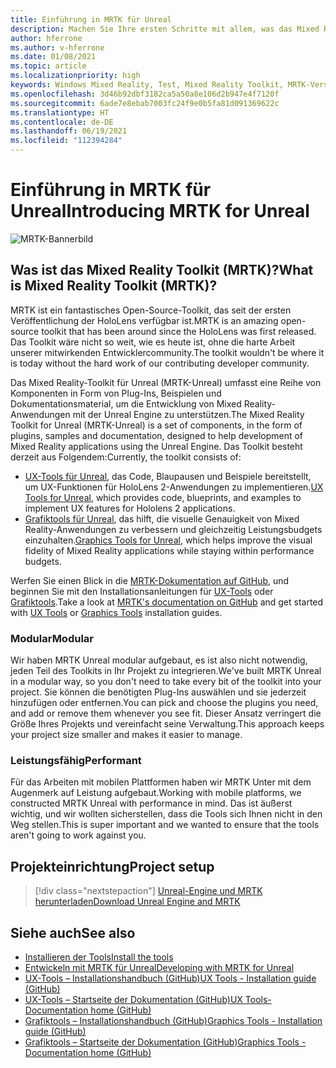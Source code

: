 ```yaml
---
title: Einführung in MRTK für Unreal
description: Machen Sie Ihre ersten Schritte mit allem, was das Mixed Reality-Toolkit für Unreal für neue Mixed Reality-Entwickler bereithält.
author: hferrone
ms.author: v-hferrone
ms.date: 01/08/2021
ms.topic: article
ms.localizationpriority: high
keywords: Windows Mixed Reality, Test, Mixed Reality Toolkit, MRTK-Version 2, MRTK, Tools, SDK, HoloLens, HoloLens 2, Mixed Reality-Headset, Windows Mixed Reality-Headset, Virtual Reality-Headset, plattformübergreifend
ms.openlocfilehash: 3d46b92dbf3182ca5a50a8e106d2b947e4f7120f
ms.sourcegitcommit: 6ade7e8ebab7003fc24f9e0b5fa81d091369622c
ms.translationtype: HT
ms.contentlocale: de-DE
ms.lasthandoff: 06/19/2021
ms.locfileid: "112394284"
---
```

# <a name="introducing-mrtk-for-unreal"></a><span data-ttu-id="92e15-104">Einführung in MRTK für Unreal</span><span class="sxs-lookup"><span data-stu-id="92e15-104">Introducing MRTK for Unreal</span></span>

![MRTK-Bannerbild](../../design/images/MRTK_UX_Hero.png)

## <a name="what-is-mixed-reality-toolkit-mrtk"></a><span data-ttu-id="92e15-106">Was ist das Mixed Reality Toolkit (MRTK)?</span><span class="sxs-lookup"><span data-stu-id="92e15-106">What is Mixed Reality Toolkit (MRTK)?</span></span>

<span data-ttu-id="92e15-107">MRTK ist ein fantastisches Open-Source-Toolkit, das seit der ersten Veröffentlichung der HoloLens verfügbar ist.</span><span class="sxs-lookup"><span data-stu-id="92e15-107">MRTK is an amazing open-source toolkit that has been around since the HoloLens was first released.</span></span> <span data-ttu-id="92e15-108">Das Toolkit wäre nicht so weit, wie es heute ist, ohne die harte Arbeit unserer mitwirkenden Entwicklercommunity.</span><span class="sxs-lookup"><span data-stu-id="92e15-108">The toolkit wouldn't be where it is today without the hard work of our contributing developer community.</span></span> 

<span data-ttu-id="92e15-109">Das Mixed Reality-Toolkit für Unreal (MRTK-Unreal) umfasst eine Reihe von Komponenten in Form von Plug-Ins, Beispielen und Dokumentationsmaterial, um die Entwicklung von Mixed Reality-Anwendungen mit der Unreal Engine zu unterstützen.</span><span class="sxs-lookup"><span data-stu-id="92e15-109">The Mixed Reality Toolkit for Unreal (MRTK-Unreal) is a set of components, in the form of plugins, samples and documentation, designed to help development of Mixed Reality applications using the Unreal Engine.</span></span> <span data-ttu-id="92e15-110">Das Toolkit besteht derzeit aus Folgendem:</span><span class="sxs-lookup"><span data-stu-id="92e15-110">Currently, the toolkit consists of:</span></span>
* <span data-ttu-id="92e15-111">[UX-Tools für Unreal](https://github.com/microsoft/MixedReality-UXTools-Unreal), das Code, Blaupausen und Beispiele bereitstellt, um UX-Funktionen für HoloLens 2-Anwendungen zu implementieren.</span><span class="sxs-lookup"><span data-stu-id="92e15-111">[UX Tools for Unreal](https://github.com/microsoft/MixedReality-UXTools-Unreal), which provides code, blueprints, and examples to implement UX features for Hololens 2 applications.</span></span>
* <span data-ttu-id="92e15-112">[Grafiktools für Unreal](https://github.com/microsoft/MixedReality-GraphicsTools-Unreal), das hilft, die visuelle Genauigkeit von Mixed Reality-Anwendungen zu verbessern und gleichzeitig Leistungsbudgets einzuhalten.</span><span class="sxs-lookup"><span data-stu-id="92e15-112">[Graphics Tools for Unreal](https://github.com/microsoft/MixedReality-GraphicsTools-Unreal), which helps improve the visual fidelity of Mixed Reality applications while staying within performance budgets.</span></span>

<span data-ttu-id="92e15-113">Werfen Sie einen Blick in die [MRTK-Dokumentation auf GitHub](https://microsoft.github.io/MixedReality-UXTools-Unreal/README.html), und beginnen Sie mit den Installationsanleitungen für [UX-Tools](https://microsoft.github.io/MixedReality-UXTools-Unreal/Docs/Installation.html) oder [Grafiktools](https://github.com/microsoft/MixedReality-GraphicsTools-Unreal/blob/main/Docs/Installation.md).</span><span class="sxs-lookup"><span data-stu-id="92e15-113">Take a look at [MRTK's documentation on GitHub](https://microsoft.github.io/MixedReality-UXTools-Unreal/README.html) and get started with [UX Tools](https://microsoft.github.io/MixedReality-UXTools-Unreal/Docs/Installation.html) or [Graphics Tools](https://github.com/microsoft/MixedReality-GraphicsTools-Unreal/blob/main/Docs/Installation.md) installation guides.</span></span>

### <a name="modular"></a><span data-ttu-id="92e15-114">Modular</span><span class="sxs-lookup"><span data-stu-id="92e15-114">Modular</span></span>

<span data-ttu-id="92e15-115">Wir haben MRTK Unreal modular aufgebaut, es ist also nicht notwendig, jeden Teil des Toolkits in Ihr Projekt zu integrieren.</span><span class="sxs-lookup"><span data-stu-id="92e15-115">We've built MRTK Unreal in a modular way, so you don't need to take every bit of the toolkit into your project.</span></span> <span data-ttu-id="92e15-116">Sie können die benötigten Plug-Ins auswählen und sie jederzeit hinzufügen oder entfernen.</span><span class="sxs-lookup"><span data-stu-id="92e15-116">You can pick and choose the plugins you need, and add or remove them whenever you see fit.</span></span> <span data-ttu-id="92e15-117">Dieser Ansatz verringert die Größe Ihres Projekts und vereinfacht seine Verwaltung.</span><span class="sxs-lookup"><span data-stu-id="92e15-117">This approach keeps your project size smaller and makes it easier to manage.</span></span>  

### <a name="performant"></a><span data-ttu-id="92e15-118">Leistungsfähig</span><span class="sxs-lookup"><span data-stu-id="92e15-118">Performant</span></span>

<span data-ttu-id="92e15-119">Für das Arbeiten mit mobilen Plattformen haben wir MRTK Unter mit dem Augenmerk auf Leistung aufgebaut.</span><span class="sxs-lookup"><span data-stu-id="92e15-119">Working with mobile platforms, we constructed MRTK Unreal with performance in mind.</span></span> <span data-ttu-id="92e15-120">Das ist äußerst wichtig, und wir wollten sicherstellen, dass die Tools sich Ihnen nicht in den Weg stellen.</span><span class="sxs-lookup"><span data-stu-id="92e15-120">This is super important and we wanted to ensure that the tools aren't going to work against you.</span></span>

## <a name="project-setup"></a><span data-ttu-id="92e15-121">Projekteinrichtung</span><span class="sxs-lookup"><span data-stu-id="92e15-121">Project setup</span></span>

> [!div class="nextstepaction"]
> [<span data-ttu-id="92e15-122">Unreal-Engine und MRTK herunterladen</span><span class="sxs-lookup"><span data-stu-id="92e15-122">Download Unreal Engine and MRTK</span></span>](unreal-project-setup.md)

## <a name="see-also"></a><span data-ttu-id="92e15-123">Siehe auch</span><span class="sxs-lookup"><span data-stu-id="92e15-123">See also</span></span>

* [<span data-ttu-id="92e15-124">Installieren der Tools</span><span class="sxs-lookup"><span data-stu-id="92e15-124">Install the tools</span></span>](../install-the-tools.md)
* [<span data-ttu-id="92e15-125">Entwickeln mit MRTK für Unreal</span><span class="sxs-lookup"><span data-stu-id="92e15-125">Developing with MRTK for Unreal</span></span>](unreal-development-overview.md)
* [<span data-ttu-id="92e15-126">UX-Tools – Installationshandbuch (GitHub)</span><span class="sxs-lookup"><span data-stu-id="92e15-126">UX Tools - Installation guide (GitHub)</span></span>](https://microsoft.github.io/MixedReality-UXTools-Unreal/Docs/Installation.html)
* [<span data-ttu-id="92e15-127">UX-Tools – Startseite der Dokumentation (GitHub)</span><span class="sxs-lookup"><span data-stu-id="92e15-127">UX Tools- Documentation home (GitHub)</span></span>](https://microsoft.github.io/MixedReality-UXTools-Unreal/README.html)
* [<span data-ttu-id="92e15-128">Grafiktools – Installationshandbuch (GitHub)</span><span class="sxs-lookup"><span data-stu-id="92e15-128">Graphics Tools - Installation guide (GitHub)</span></span>](https://github.com/microsoft/MixedReality-GraphicsTools-Unreal/blob/main/Docs/Installation.md)
* [<span data-ttu-id="92e15-129">Grafiktools – Startseite der Dokumentation (GitHub)</span><span class="sxs-lookup"><span data-stu-id="92e15-129">Graphics Tools - Documentation home (GitHub)</span></span>](https://github.com/microsoft/MixedReality-GraphicsTools-Unreal/)